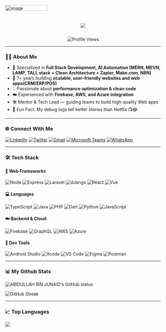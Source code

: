 <img width="137" height="19" alt="image" src="https://github.com/user-attachments/assets/caab3988-1bec-4510-b341-5341acf74730" /><h1 align="center">
  <a href="https://git.io/typing-svg">
    <img src="https://readme-typing-svg.herokuapp.com/?lines=Hey+There!+👋;I’m+Vu+Manh+Thang;Senior+Full+Stack+Developer+💻;Let’s+Build+Better!&center=true&size=24">
  </a>
</h1>

<p align="center">
  <img src="https://komarev.com/ghpvc/?username=vmthangdev&color=brightgreen" alt="Profile Views">
</p>

---

### 👨‍💻 About Me

- 📱 Specialized in **Full Stack Development, AI Automation (MERN, MEVN, LAMP, TALL stack + Clean Architecture + Zapier, Make.com, N8N)**  
- 🚀 7+ years building **scalable, user-friendly websites and web apps(CRM/ERP/POS)**  
- 💡 Passionate about **performance optimization & clean code**  
- ☁️ Experienced with **Firebase, AWS, and Azure integration**  
- 🛠 Mentor & Tech Lead — guiding teams to build high-quality Web apps  
- 🤯 Fun Fact: My debug logs tell better stories than Netflix 📺😂  

---

### 🌐 Connect With Me

[![LinkedIn](https://img.shields.io/badge/LinkedIn-0077B5?style=for-the-badge&logo=linkedin&logoColor=white)](https://www.linkedin.com/in/vmthangdev/)
[![Twitter](https://img.shields.io/badge/Twitter-1DA1F2?style=for-the-badge&logo=twitter&logoColor=white)](https://twitter.com/vmthangdev)
[![Gmail](https://img.shields.io/badge/Gmail-D14836?style=for-the-badge&logo=gmail&logoColor=white)](mailto:vmthangdev@gmail.com)
[![Microsoft Teams](https://img.shields.io/badge/Microsoft%20Teams-6264A7?style=for-the-badge&logo=microsoft-teams&logoColor=white)](https://teams.live.com/l/invite/FEAuBXQsho8theWaB0?v=g1)
[![WhatsApp](https://img.shields.io/badge/WhatsApp-25D366?style=for-the-badge&logo=whatsapp&logoColor=white)](https://wa.me/48889656358)


---

### 🛠️ Tech Stack

#### 📱 Web Frameworks
![Node](https://img.shields.io/badge/-Node-3DDC84?style=flat-square&logo=node)
![Express](https://img.shields.io/badge/-Express-0095D5?style=flat-square&logo=express)
![Laravel](https://img.shields.io/badge/-Laravel-007396?style=flat-square&logo=laravel)
![dJango](https://img.shields.io/badge/-dJango-4285F4?style=flat-square&logo=django)
![React](https://img.shields.io/badge/-React-4285F4?style=flat-square&logo=react)
![Vue](https://img.shields.io/badge/-Vue-4285F4?style=flat-square&logo=vue)

#### 💻 Languages
![TypeScript](https://img.shields.io/badge/-TypeScript-0095D5?style=flat-square&logo=typescript)
![Java](https://img.shields.io/badge/-Java-007396?style=flat-square&logo=java)
![PHP](https://img.shields.io/badge/-PHP-0095D5?style=flat-square&logo=php)
![Dart](https://img.shields.io/badge/-Dart-0175C2?style=flat-square&logo=dart)
![Python](https://img.shields.io/badge/-Python-0175C2?style=flat-square&logo=python)
![JavaScript](https://img.shields.io/badge/-JavaScript-black?style=flat-square&logo=javascript)

#### ☁️ Backend & Cloud
![Firebase](https://img.shields.io/badge/-Firebase-FFCA28?style=flat-square&logo=firebase)
![GraphQL](https://img.shields.io/badge/-GraphQL-E10098?style=flat-square&logo=graphql)
![AWS](https://img.shields.io/badge/-AWS-232F3E?style=flat-square&logo=amazon-aws)
![Azure](https://img.shields.io/badge/-Azure-0078D4?style=flat-square&logo=microsoft-azure)

#### 🧰 Dev Tools
![Android Studio](https://img.shields.io/badge/-Android%20Studio-3DDC84?style=flat-square&logo=android-studio)
![Xcode](https://img.shields.io/badge/-Xcode-1575F9?style=flat-square&logo=xcode)
![VS Code](https://img.shields.io/badge/-VSCode-007ACC?style=flat-square&logo=visual-studio-code)
![Figma](https://img.shields.io/badge/-Figma-black?style=flat-square&logo=figma)
![Postman](https://img.shields.io/badge/-Postman-F26B3A?style=flat-square&logo=postman)

---

### 📊 My Github Stats

<p>
  <img align="center" src="https://github-readme-stats.vercel.app/api?username=abidullahbjunaid&show_icons=true&include_all_commits=true&theme=algolia&hide_border=true" alt="ABIDULLAH BIN JUNAID's GitHub status" />
</p>
<p>
  <img align="center" src="https://github-readme-streak-stats.herokuapp.com/?user=abidullahbjunaid&theme=algolia" alt="GitHub Streak" />
</p>

---

### 📈 Top Languages

<img align="center" src="https://github-readme-stats.vercel.app/api/top-langs/?username=abidullahbjunaid&layout=compact&theme=algolia&hide_border=true&langs_count=10" />

